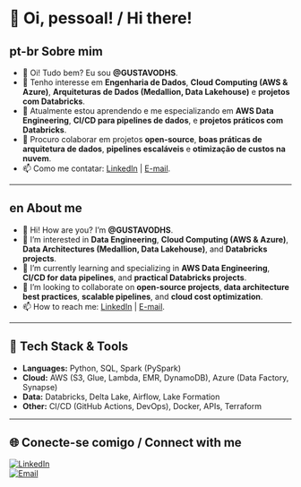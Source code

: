 # 👋 Oi, pessoal! / Hi there!  

## pt-br Sobre mim  
- 👋 Oi! Tudo bem? Eu sou **@GUSTAVODHS**.  
- 👀 Tenho interesse em **Engenharia de Dados**, **Cloud Computing (AWS & Azure)**, **Arquiteturas de Dados (Medallion, Data Lakehouse)** e **projetos com Databricks**.  
- 🌱 Atualmente estou aprendendo e me especializando em **AWS Data Engineering**, **CI/CD para pipelines de dados**, e **projetos práticos com Databricks**.  
- 💞️ Procuro colaborar em projetos **open-source**, **boas práticas de arquitetura de dados**, **pipelines escaláveis** e **otimização de custos na nuvem**.  
- 📫 Como me contatar: [LinkedIn](https://www.linkedin.com/in/gustavodhs) | [E-mail](mailto:seu-email@hotmail.com).  

---

## en About me  
- 👋 Hi! How are you? I’m **@GUSTAVODHS**.  
- 👀 I’m interested in **Data Engineering**, **Cloud Computing (AWS & Azure)**, **Data Architectures (Medallion, Data Lakehouse)**, and **Databricks projects**.  
- 🌱 I’m currently learning and specializing in **AWS Data Engineering**, **CI/CD for data pipelines**, and **practical Databricks projects**.  
- 💞️ I’m looking to collaborate on **open-source projects**, **data architecture best practices**, **scalable pipelines**, and **cloud cost optimization**.  
- 📫 How to reach me: [LinkedIn](https://www.linkedin.com/in/gustavodhs) | [E-mail](mailto:gustavo.hssilva@hotmail.com).  

---

## 🚀 Tech Stack & Tools
- **Languages:** Python, SQL, Spark (PySpark)
- **Cloud:** AWS (S3, Glue, Lambda, EMR, DynamoDB), Azure (Data Factory, Synapse)
- **Data:** Databricks, Delta Lake, Airflow, Lake Formation
- **Other:** CI/CD (GitHub Actions, DevOps), Docker, APIs, Terraform

---

## 🌐 Conecte-se comigo / Connect with me  
[![LinkedIn](https://img.shields.io/badge/LinkedIn-blue?style=for-the-badge&logo=linkedin)](https://www.linkedin.com/in/gustavodhs)  
[![Email](https://img.shields.io/badge/Email-red?style=for-the-badge&logo=gmail)](mailto:gustavo.hssilva@hotmail.com)  

